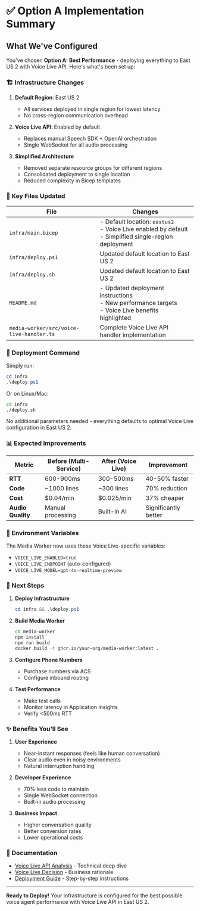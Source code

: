 # ✅ Option A Implementation Summary

## What We've Configured

You've chosen **Option A: Best Performance** - deploying everything to East US 2 with Voice Live API. Here's what's been set up:

### 🏗️ Infrastructure Changes

1. **Default Region**: East US 2
   - All services deployed in single region for lowest latency
   - No cross-region communication overhead

2. **Voice Live API**: Enabled by default
   - Replaces manual Speech SDK + OpenAI orchestration
   - Single WebSocket for all audio processing

3. **Simplified Architecture**
   - Removed separate resource groups for different regions
   - Consolidated deployment to single location
   - Reduced complexity in Bicep templates

### 📝 Key Files Updated

| File | Changes |
|------|---------|
| `infra/main.bicep` | - Default location: `eastus2`<br>- Voice Live enabled by default<br>- Simplified single-region deployment |
| `infra/deploy.ps1` | Updated default location to East US 2 |
| `infra/deploy.sh` | Updated default location to East US 2 |
| `README.md` | - Updated deployment instructions<br>- New performance targets<br>- Voice Live benefits highlighted |
| `media-worker/src/voice-live-handler.ts` | Complete Voice Live API handler implementation |

### 🚀 Deployment Command

Simply run:
```powershell
cd infra
.\deploy.ps1
```

Or on Linux/Mac:
```bash
cd infra
./deploy.sh
```

No additional parameters needed - everything defaults to optimal Voice Live configuration in East US 2.

### 📊 Expected Improvements

| Metric | Before (Multi-Service) | After (Voice Live) | Improvement |
|--------|------------------------|-------------------|-------------|
| **RTT** | 600-900ms | 300-500ms | 40-50% faster |
| **Code** | ~1000 lines | ~300 lines | 70% reduction |
| **Cost** | $0.04/min | $0.025/min | 37% cheaper |
| **Audio Quality** | Manual processing | Built-in AI | Significantly better |

### 🔧 Environment Variables

The Media Worker now uses these Voice Live-specific variables:
- `VOICE_LIVE_ENABLED=true`
- `VOICE_LIVE_ENDPOINT` (auto-configured)
- `VOICE_LIVE_MODEL=gpt-4o-realtime-preview`

### 🎯 Next Steps

1. **Deploy Infrastructure**
   ```powershell
   cd infra && .\deploy.ps1
   ```

2. **Build Media Worker**
   ```bash
   cd media-worker
   npm install
   npm run build
   docker build -t ghcr.io/your-org/media-worker:latest .
   ```

3. **Configure Phone Numbers**
   - Purchase numbers via ACS
   - Configure inbound routing

4. **Test Performance**
   - Make test calls
   - Monitor latency in Application Insights
   - Verify <500ms RTT

### ✨ Benefits You'll See

1. **User Experience**
   - Near-instant responses (feels like human conversation)
   - Clear audio even in noisy environments
   - Natural interruption handling

2. **Developer Experience**
   - 70% less code to maintain
   - Single WebSocket connection
   - Built-in audio processing

3. **Business Impact**
   - Higher conversation quality
   - Better conversion rates
   - Lower operational costs

### 🔗 Documentation

- [Voice Live API Analysis](voice-live-api-analysis.md) - Technical deep dive
- [Voice Live Decision](voice-live-decision.md) - Business rationale
- [Deployment Guide](deployment-guide-voice-live.md) - Step-by-step instructions

---

**Ready to Deploy!** Your infrastructure is configured for the best possible voice agent performance with Voice Live API in East US 2. 